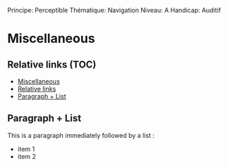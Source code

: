 Principe: Perceptible
Thématique: Navigation
Niveau: A
Handicap: Auditif

# Miscellaneous

## Relative links (TOC)

* [Miscellaneous](#miscellaneous)
* [Relative links](#relative-links-toc)
* [Paragraph + List](#paragraph--list)

## Paragraph + List

This is a paragraph immediately followed by a list :
* item 1
* item 2

